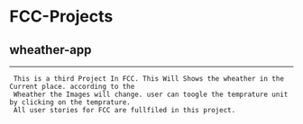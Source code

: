 # FCC-Projects
## wheather-app
-----------------------
     This is a third Project In FCC. This Will Shows the wheather in the Current place. according to the 
     Wheather the Images will change. user can toogle the temprature unit by clicking on the temprature.
     All user stories for FCC are fullfiled in this project.
     